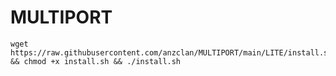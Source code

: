 # MULTIPORT
<pre><code>wget https://raw.githubusercontent.com/anzclan/MULTIPORT/main/LITE/install.sh && chmod +x install.sh && ./install.sh</code></pre>
